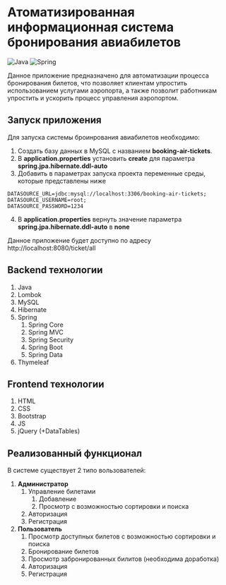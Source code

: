 # Атоматизированная информационная система бронирования авиабилетов
![Java](https://img.shields.io/badge/java-%23ED8B00.svg?style=for-the-badge&logo=java&logoColor=white)
![Spring](https://img.shields.io/badge/spring-%236DB33F.svg?style=for-the-badge&logo=spring&logoColor=white)

Данное приложение предназначено для автоматизации процесса бронирования билетов, что позволяет клиентам упростить использованием услугами аэропорта, а также позволит работникам упростить и ускорить процесс управления аэропортом.

## Запуск приложения
Для запуска системы броинрования авиабилетов необходимо:
1. Создать базу данных в MySQL с названием **booking-air-tickets**.
2. В **application.properties** установить **create** для параметра **spring.jpa.hibernate.ddl-auto**
3. Добавить в параметрах запуска проекта переменные среды, которые представлены ниже
```
DATASOURCE_URL=jdbc:mysql://localhost:3306/booking-air-tickets;
DATASOURCE_USERNAME=root;
DATASOURCE_PASSWORD=1234
```
4. В **application.properties** вернуть значение параметра **spring.jpa.hibernate.ddl-auto** в **none**

Данное приложение будет доступно по адресу http://localhost:8080/ticket/all

## Backend технологии

1. Java
2. Lombok
3. MySQL
4. Hibernate
5. Spring
    1. Spring Core
    2. Spring MVC
    3. Spring Security
    4. Spring Boot
    5. Spring Data
6. Thymeleaf

## Frontend технологии
1. HTML
2. CSS
3. Bootstrap
4. JS
5. jQuery (+DataTables)

## Реализованный функционал

В системе существует 2 типо вользователей:
1. **Администратор**</br>
    1. Управление билетами
       1. Добавление
       2. Просмотр с возможностью сортировки и поиска
    2. Авторизация
    3. Регистрация 
2. **Пользователь**</br>
   1. Просмотр доступных билетов с возможностью сортировки и поиска
   2. Бронирование билетов
   3. Просмотр забронированных билитов (необходима доработка)
   4. Авторизация
   5. Регистрация 